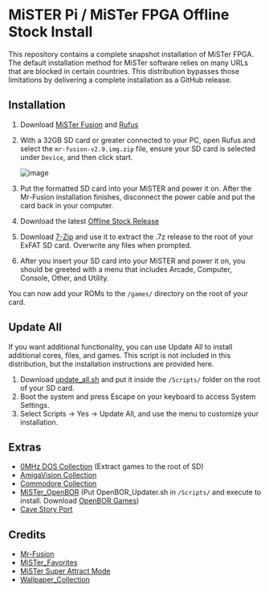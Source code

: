 # MiSTER Pi / MiSTer FPGA Offline Stock Install
This repository contains a complete snapshot installation of MiSTer FPGA. The default installation method for MiSTer software relies on many URLs that are blocked in certain countries. This distribution bypasses those limitations by delivering a complete installation as a GitHub release.

## Installation 

1. Download [MiSTer Fusion](https://github.com/MiSTer-devel/mr-fusion/releases/download/v2.9/mr-fusion-v2.9.img.zip) and [Rufus](https://github.com/pbatard/rufus/releases/tag/v4.5)
2. With a 32GB SD card or greater connected to your PC, open Rufus and select the `mr-fusion-v2.9.img.zip` file, ensure your SD card is selected under `Device`, and then click start.
   
   ![image](https://github.com/user-attachments/assets/786998c8-15b0-4328-9991-665215b213bd)
4. Put the formatted SD card into your MiSTER and power it on. After the Mr-Fusion installation finishes, disconnect the power cable and put the card back in your computer. 
5. Download the latest [Offline Stock Release](https://github.com/Takiiiiiiii/MiSTER-Pi-Offline-Stock/releases)
6. Download [7-Zip](https://www.7-zip.org/) and use it to extract the .7z release to the root of your ExFAT SD card. Overwrite any files when prompted.
7. After you insert your SD card into your MiSTER and power it on, you should be greeted with a menu that includes Arcade, Computer, Console, Other, and Utility.

You can now add your ROMs to the `/games/` directory on the root of your card.

## Update All
If you want additional functionality, you can use Update All to install additional cores, files, and games. This script is not included in this distribution, but the installation instructions are provided here.

1. Download [update_all.sh](https://github.com/theypsilon/Update_All_MiSTer/blob/master/update_all.sh) and put it inside the `/Scripts/` folder on the root of your SD card.
2. Boot the system and press Escape on your keyboard to access System Settings.
3. Select Scripts -> Yes -> Update All, and use the menu to customize your installation.

## Extras

* [0MHz DOS Collection](https://archive.org/details/0mhz-dos) (Extract games to the root of SD) 
* [AmigaVision Collection](https://archive.org/details/amigavision-2024)
* [Commodore Collection](https://misterfpga.org/viewtopic.php?t=1540)
* [MiSTer_OpenBOR](https://github.com/SumolX/MiSTer_OpenBOR/tree/master/media/fat/Scripts) (Put OpenBOR_Updater.sh in `/Scripts/` and execute to install. Download [OpenBOR Games](https://openborgames.com/category/games))
* [Cave Story Port](https://archive.org/details/cave-story-mister-fpga)

## Credits

* [Mr-Fusion](https://github.com/MiSTer-devel/mr-fusion)
* [MiSTer_Favorites](https://github.com/wizzomafizzo/MiSTer_Favorites)
* [MiSTer Super Attract Mode](https://github.com/mrchrisster/MiSTer_SAM)
* [Wallpaper_Collection](https://github.com/RGarciaLago/Wallpaper_Collection)


